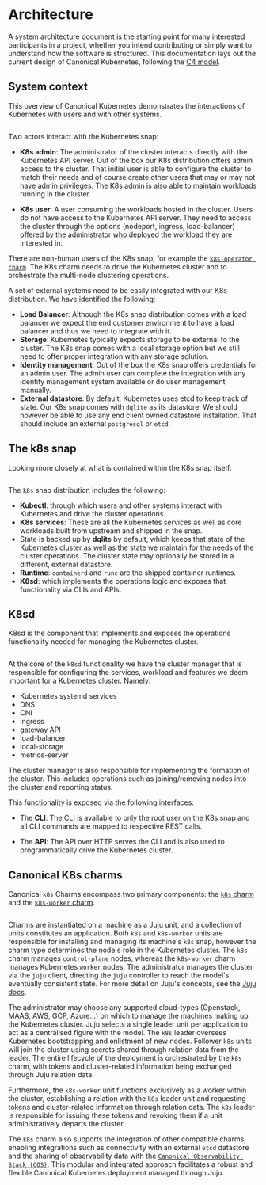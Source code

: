 # Architecture

A system architecture document is the starting point for many interested
participants in a project, whether you intend contributing or simply want to
understand how the software is structured. This documentation lays out the
current design of Canonical Kubernetes, following the [C4 model].

## System context

This overview of Canonical Kubernetes demonstrates the interactions of
Kubernetes with users and with other systems.

```{kroki} ../../assets/overview.puml
```

Two actors interact with the Kubernetes snap:

- **K8s admin**: The administrator of the cluster interacts directly with the
  Kubernetes API server. Out of the box our K8s distribution offers admin
  access to the cluster. That initial user is able to configure the cluster to
  match their needs and of course create other users that may or may not have
  admin privileges. The K8s admin is also able to maintain workloads running
  in the cluster.

- **K8s user**: A user consuming the workloads hosted in the cluster. Users do
  not have access to the Kubernetes API server. They need to access the cluster
  through the options (nodeport, ingress, load-balancer) offered by the
  administrator who deployed the workload they are interested in.

There are non-human users of the K8s snap, for example the [`k8s-operator
charm`][K8s charm]. The K8s charm needs to drive the Kubernetes cluster and to
orchestrate the multi-node clustering operations.

A set of external systems need to be easily integrated with our K8s
distribution. We have identified the following:

- **Load Balancer**: Although the K8s snap distribution comes with a
   load balancer we expect the end customer environment to have a load balancer
   and thus we need to integrate with it.
- **Storage**: Kubernetes typically expects storage to be external to the
  cluster. The K8s snap comes with a local storage option but we still need to
  offer proper integration with any storage solution.
- **Identity management**: Out of the box the K8s snap offers credentials for
  an admin user. The admin user can complete the integration with any identity
  management system available or do user management manually.
- **External datastore**: By default, Kubernetes uses etcd to keep track of
  state. Our K8s snap comes with `dqlite` as its datastore. We should however
  be able to use any end client owned datastore installation. That should
  include an external `postgresql` or `etcd`.

## The k8s snap

Looking more closely at what is contained within the K8s snap itself:

```{kroki} ../../assets/k8s-container.puml
```

The `k8s` snap distribution includes the following:

- **Kubectl**: through which users and other systems interact with Kubernetes
  and drive the cluster operations.
- **K8s services**: These are all the Kubernetes services as well as core workloads
  built from upstream and shipped in the snap.
- State is backed up by **dqlite** by default, which keeps that state of the
  Kubernetes cluster as well as the state we maintain for the needs of the
  cluster operations. The cluster state may optionally be stored in a
  different, external datastore.
- **Runtime**: `containerd` and `runc` are the shipped container runtimes.
- **K8sd**: which implements the operations logic and exposes that
  functionality via CLIs and APIs.

## K8sd

K8sd is the component that implements and exposes the operations functionality
needed for managing the Kubernetes cluster.

```{kroki} ../../assets/k8sd-component.puml
```

At the core of the `k8sd` functionality we have the cluster manager that is
responsible for configuring the services, workload and features we deem
important for a Kubernetes cluster. Namely:

- Kubernetes systemd services
- DNS
- CNI
- ingress
- gateway API
- load-balancer
- local-storage
- metrics-server

The cluster manager is also responsible for implementing the formation of the
cluster. This includes operations such as joining/removing nodes into the
cluster and reporting status.

This functionality is exposed via the following interfaces:

- The **CLI**: The CLI is available to only the root user on the K8s snap and
  all CLI commands are mapped to respective REST calls.

- The **API**: The API over HTTP serves the CLI and is also used to
  programmatically drive the Kubernetes cluster.

## Canonical K8s charms

Canonical `k8s` Charms encompass two primary components: the [`k8s` charm][K8s charm] and the [`k8s-worker` charm][K8s-worker charm].

```{kroki} ../../assets/charms-architecture.puml
```

Charms are instantiated on a machine as a Juju unit, and a collection of units 
constitutes an application. Both `k8s` and `k8s-worker` units are responsible
for installing and managing its machine's `k8s` snap, however the charm type determines
the node's role in the Kubernetes cluster. The `k8s` charm manages `control-plane` nodes,
whereas the `k8s-worker` charm manages Kubernetes `worker` nodes. The administrator manages 
the cluster via the `juju` client, directing the `juju` controller to reach the model's 
eventually consistent state. For more detail on Juju's concepts, see the [Juju docs][].

The administrator may choose any supported cloud-types (Openstack, MAAS, AWS, GCP, Azure...) on
which to manage the machines making up the Kubernetes cluster. Juju selects a single leader unit
per application to act as a centralised figure with the model. The `k8s` leader oversees Kubernetes 
bootstrapping and enlistment of new nodes. Follower `k8s` units will join the cluster using
secrets shared through relation data from the leader. The entire lifecycle of the deployment
is orchestrated by the `k8s` charm, with tokens and cluster-related information being exchanged 
through Juju relation data.

Furthermore, the `k8s-worker` unit functions exclusively as a worker within the cluster, establishing
a relation with the `k8s` leader unit and requesting tokens and cluster-related information through
relation data. The `k8s` leader is responsible for issuing these tokens and revoking them if
a unit administratively departs the cluster.

The `k8s` charm also supports the integration of other compatible charms, enabling integrations 
such as connectivity with an external `etcd` datastore and the sharing of observability data with the 
[`Canonical Observability Stack (COS)`][COS docs]. This modular and integrated approach facilitates
a robust and flexible Canonical Kubernetes deployment managed through Juju.


<!-- LINKS -->
[C4 model]:           https://c4model.com/
[K8s charm]:          https://charmhub.io/k8s
[K8s-Worker charm]:   https://charmhub.io/k8s-worker
[Juju docs]:          https://juju.is/docs/juju
[COS docs]:           https://ubuntu.com/observability